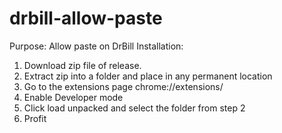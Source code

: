 # drbill-allow-paste
Purpose: Allow paste on DrBill
Installation: 
1. Download zip file of release. 
2. Extract zip into a folder and place in any permanent location
3. Go to the extensions page chrome://extensions/
4. Enable Developer mode
5. Click load unpacked and select the folder from step 2
6. Profit
 